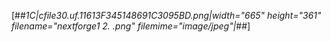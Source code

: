 [##_1C|cfile30.uf.11613F345148691C3095BD.png|width="665" height="361" filename="nextforge1 2. .png" filemime="image/jpeg"|_##]
